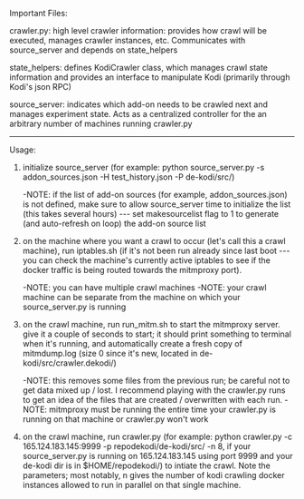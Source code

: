 Important Files:

crawler.py: high level crawler information: provides how crawl will be executed, manages crawler instances, etc. Communicates with source_server and depends on state_helpers

state_helpers: defines KodiCrawler class, which manages crawl state information and provides an interface to manipulate Kodi (primarily through Kodi's json RPC)

source_server: indicates which add-on needs to be crawled next and manages experiment state. Acts as a centralized controller for the an arbitrary number of machines running crawler.py

-----------

Usage:

1. initialize source_server (for example: python source_server.py -s addon_sources.json -H test_history.json -P de-kodi/src/)

    -NOTE: if the list of add-on sources (for example, addon_sources.json) is not defined, make sure to allow source_server time to initialize the list (this takes several hours) --- set makesourcelist flag to 1 to generate (and auto-refresh on loop) the add-on source list 

2. on the machine where you want a crawl to occur (let's call this a crawl machine), run iptables.sh (if it's not been run already since last boot --- you can check the machine's currently active iptables to see if the docker traffic is being routed towards the mitmproxy port).

    -NOTE: you can have multiple crawl machines
    -NOTE: your crawl machine can be separate from the machine on which your source_server.py is running

3. on the crawl machine, run run_mitm.sh to start the mitmproxy server. give it a couple of seconds to start; it should print something to terminal when it's running, and automatically create a fresh copy of mitmdump.log (size 0 since it's new, located in de-kodi/src/crawler.dekodi/)

    -NOTE: this removes some files from the previous run; be careful not to get data mixed up / lost. I recommend playing with the crawler.py runs to get an idea of the files that are created / overwritten with each run.
    -NOTE: mitmproxy must be running the entire time your crawler.py is running on that machine or crawler.py won't work

4. on the crawl machine, run crawler.py (for example: python crawler.py -c 165.124.183.145:9999 -p repodekodi/de-kodi/src/ -n 8, if your source_server.py is running on 165.124.183.145 using port 9999 and your de-kodi dir is in $HOME/repodekodi/) to intiate the crawl. Note the parameters; most notably, n gives the number of kodi crawling docker instances allowed to run in parallel on that single machine.

